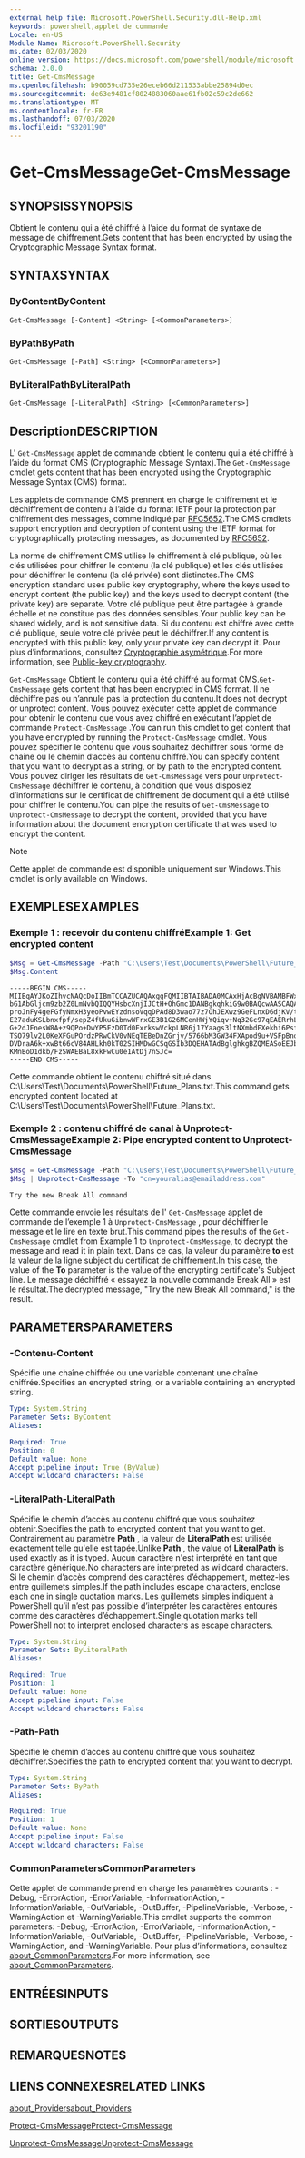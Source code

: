 ```yaml
---
external help file: Microsoft.PowerShell.Security.dll-Help.xml
keywords: powershell,applet de commande
Locale: en-US
Module Name: Microsoft.PowerShell.Security
ms.date: 02/03/2020
online version: https://docs.microsoft.com/powershell/module/microsoft.powershell.security/get-cmsmessage?view=powershell-7&WT.mc_id=ps-gethelp
schema: 2.0.0
title: Get-CmsMessage
ms.openlocfilehash: b90059cd735e26eceb66d211533abbe25894d0ec
ms.sourcegitcommit: de63e9481cf8024883060aae61fb02c59c2de662
ms.translationtype: MT
ms.contentlocale: fr-FR
ms.lasthandoff: 07/03/2020
ms.locfileid: "93201190"
---
```

# <span data-ttu-id="91364-103">Get-CmsMessage</span><span class="sxs-lookup"><span data-stu-id="91364-103">Get-CmsMessage</span></span>

## <span data-ttu-id="91364-104">SYNOPSIS</span><span class="sxs-lookup"><span data-stu-id="91364-104">SYNOPSIS</span></span>
<span data-ttu-id="91364-105">Obtient le contenu qui a été chiffré à l’aide du format de syntaxe de message de chiffrement.</span><span class="sxs-lookup"><span data-stu-id="91364-105">Gets content that has been encrypted by using the Cryptographic Message Syntax format.</span></span>

## <span data-ttu-id="91364-106">SYNTAX</span><span class="sxs-lookup"><span data-stu-id="91364-106">SYNTAX</span></span>

### <span data-ttu-id="91364-107">ByContent</span><span class="sxs-lookup"><span data-stu-id="91364-107">ByContent</span></span>

```
Get-CmsMessage [-Content] <String> [<CommonParameters>]
```

### <span data-ttu-id="91364-108">ByPath</span><span class="sxs-lookup"><span data-stu-id="91364-108">ByPath</span></span>

```
Get-CmsMessage [-Path] <String> [<CommonParameters>]
```

### <span data-ttu-id="91364-109">ByLiteralPath</span><span class="sxs-lookup"><span data-stu-id="91364-109">ByLiteralPath</span></span>

```
Get-CmsMessage [-LiteralPath] <String> [<CommonParameters>]
```

## <span data-ttu-id="91364-110">Description</span><span class="sxs-lookup"><span data-stu-id="91364-110">DESCRIPTION</span></span>

<span data-ttu-id="91364-111">L' `Get-CmsMessage` applet de commande obtient le contenu qui a été chiffré à l’aide du format CMS (Cryptographic Message Syntax).</span><span class="sxs-lookup"><span data-stu-id="91364-111">The `Get-CmsMessage` cmdlet gets content that has been encrypted using the Cryptographic Message Syntax (CMS) format.</span></span>

<span data-ttu-id="91364-112">Les applets de commande CMS prennent en charge le chiffrement et le déchiffrement de contenu à l’aide du format IETF pour la protection par chiffrement des messages, comme indiqué par [RFC5652](https://tools.ietf.org/html/rfc5652).</span><span class="sxs-lookup"><span data-stu-id="91364-112">The CMS cmdlets support encryption and decryption of content using the IETF format for cryptographically protecting messages, as documented by [RFC5652](https://tools.ietf.org/html/rfc5652).</span></span>

<span data-ttu-id="91364-113">La norme de chiffrement CMS utilise le chiffrement à clé publique, où les clés utilisées pour chiffrer le contenu (la clé publique) et les clés utilisées pour déchiffrer le contenu (la clé privée) sont distinctes.</span><span class="sxs-lookup"><span data-stu-id="91364-113">The CMS encryption standard uses public key cryptography, where the keys used to encrypt content (the public key) and the keys used to decrypt content (the private key) are separate.</span></span> <span data-ttu-id="91364-114">Votre clé publique peut être partagée à grande échelle et ne constitue pas des données sensibles.</span><span class="sxs-lookup"><span data-stu-id="91364-114">Your public key can be shared widely, and is not sensitive data.</span></span> <span data-ttu-id="91364-115">Si du contenu est chiffré avec cette clé publique, seule votre clé privée peut le déchiffrer.</span><span class="sxs-lookup"><span data-stu-id="91364-115">If any content is encrypted with this public key, only your private key can decrypt it.</span></span> <span data-ttu-id="91364-116">Pour plus d’informations, consultez [Cryptographie asymétrique](https://en.wikipedia.org/wiki/Public-key_cryptography).</span><span class="sxs-lookup"><span data-stu-id="91364-116">For more information, see [Public-key cryptography](https://en.wikipedia.org/wiki/Public-key_cryptography).</span></span>

<span data-ttu-id="91364-117">`Get-CmsMessage` Obtient le contenu qui a été chiffré au format CMS.</span><span class="sxs-lookup"><span data-stu-id="91364-117">`Get-CmsMessage` gets content that has been encrypted in CMS format.</span></span> <span data-ttu-id="91364-118">Il ne déchiffre pas ou n’annule pas la protection du contenu.</span><span class="sxs-lookup"><span data-stu-id="91364-118">It does not decrypt or unprotect content.</span></span> <span data-ttu-id="91364-119">Vous pouvez exécuter cette applet de commande pour obtenir le contenu que vous avez chiffré en exécutant l’applet de commande `Protect-CmsMessage` .</span><span class="sxs-lookup"><span data-stu-id="91364-119">You can run this cmdlet to get content that you have encrypted by running the `Protect-CmsMessage` cmdlet.</span></span> <span data-ttu-id="91364-120">Vous pouvez spécifier le contenu que vous souhaitez déchiffrer sous forme de chaîne ou le chemin d’accès au contenu chiffré.</span><span class="sxs-lookup"><span data-stu-id="91364-120">You can specify content that you want to decrypt as a string, or by path to the encrypted content.</span></span> <span data-ttu-id="91364-121">Vous pouvez diriger les résultats de `Get-CmsMessage` vers pour `Unprotect-CmsMessage` déchiffrer le contenu, à condition que vous disposiez d’informations sur le certificat de chiffrement de document qui a été utilisé pour chiffrer le contenu.</span><span class="sxs-lookup"><span data-stu-id="91364-121">You can pipe the results of `Get-CmsMessage` to `Unprotect-CmsMessage` to decrypt the content, provided that you have information about the document encryption certificate that was used to encrypt the content.</span></span>

> [!NOTE]
> <span data-ttu-id="91364-122">Cette applet de commande est disponible uniquement sur Windows.</span><span class="sxs-lookup"><span data-stu-id="91364-122">This cmdlet is only available on Windows.</span></span>

## <span data-ttu-id="91364-123">EXEMPLES</span><span class="sxs-lookup"><span data-stu-id="91364-123">EXAMPLES</span></span>

### <span data-ttu-id="91364-124">Exemple 1 : recevoir du contenu chiffré</span><span class="sxs-lookup"><span data-stu-id="91364-124">Example 1: Get encrypted content</span></span>

```powershell
$Msg = Get-CmsMessage -Path "C:\Users\Test\Documents\PowerShell\Future_Plans.txt"
$Msg.Content
```

```Output
-----BEGIN CMS-----
MIIBqAYJKoZIhvcNAQcDoIIBmTCCAZUCAQAxggFQMIIBTAIBADA0MCAxHjAcBgNVBAMBFWxlZWhv
bG1AbGljcm9zb2Z0LmNvbQIQQYHsbcXnjIJCtH+OhGmc1DANBgkqhkiG9w0BAQcwAASCAQAnkFHM
proJnFy4geFGfyNmxH3yeoPvwEYzdnsoVqqDPAd8D3wao77z7OhJEXwz9GeFLnxD6djKV/tF4PxR
E27aduKSLbnxfpf/sepZ4fUkuGibnwWFrxGE3B1G26MCenHWjYQiqv+Nq32Gc97qEAERrhLv6S4R
G+2dJEnesW8A+z9QPo+DwYP5FzD0Td0ExrkswVckpLNR6j17Yaags3ltNXmbdEXekhi6Psf2MLMP
TSO79lv2L0KeXFGuPOrdzPRwCkV0vNEqTEBeDnZGrjv/5766bM3GW34FXApod9u+VSFpBnqVOCBA
DVDraA6k+xwBt66cV84AHLkh0kT02SIHMDwGCSqGSIb3DQEHATAdBglghkgBZQMEASoEEJbJaiRl
KMnBoD1dkb/FzSWAEBaL8xkFwCu0e1AtDj7nSJc=
-----END CMS-----
```

<span data-ttu-id="91364-125">Cette commande obtient le contenu chiffré situé dans C:\Users\Test\Documents\PowerShell\Future_Plans.txt.</span><span class="sxs-lookup"><span data-stu-id="91364-125">This command gets encrypted content located at C:\Users\Test\Documents\PowerShell\Future_Plans.txt.</span></span>

### <span data-ttu-id="91364-126">Exemple 2 : contenu chiffré de canal à Unprotect-CmsMessage</span><span class="sxs-lookup"><span data-stu-id="91364-126">Example 2: Pipe encrypted content to Unprotect-CmsMessage</span></span>

```powershell
$Msg = Get-CmsMessage -Path "C:\Users\Test\Documents\PowerShell\Future_Plans.txt"
$Msg | Unprotect-CmsMessage -To "cn=youralias@emailaddress.com"
```

```Output
Try the new Break All command
```

<span data-ttu-id="91364-127">Cette commande envoie les résultats de l' `Get-CmsMessage` applet de commande de l’exemple 1 à `Unprotect-CmsMessage` , pour déchiffrer le message et le lire en texte brut.</span><span class="sxs-lookup"><span data-stu-id="91364-127">This command pipes the results of the `Get-CmsMessage` cmdlet from Example 1 to `Unprotect-CmsMessage`, to decrypt the message and read it in plain text.</span></span> <span data-ttu-id="91364-128">Dans ce cas, la valeur du paramètre **to** est la valeur de la ligne subject du certificat de chiffrement.</span><span class="sxs-lookup"><span data-stu-id="91364-128">In this case, the value of the **To** parameter is the value of the encrypting certificate's Subject line.</span></span> <span data-ttu-id="91364-129">Le message déchiffré « essayez la nouvelle commande Break All » est le résultat.</span><span class="sxs-lookup"><span data-stu-id="91364-129">The decrypted message, "Try the new Break All command," is the result.</span></span>

## <span data-ttu-id="91364-130">PARAMETERS</span><span class="sxs-lookup"><span data-stu-id="91364-130">PARAMETERS</span></span>

### <span data-ttu-id="91364-131">-Contenu</span><span class="sxs-lookup"><span data-stu-id="91364-131">-Content</span></span>

<span data-ttu-id="91364-132">Spécifie une chaîne chiffrée ou une variable contenant une chaîne chiffrée.</span><span class="sxs-lookup"><span data-stu-id="91364-132">Specifies an encrypted string, or a variable containing an encrypted string.</span></span>

```yaml
Type: System.String
Parameter Sets: ByContent
Aliases:

Required: True
Position: 0
Default value: None
Accept pipeline input: True (ByValue)
Accept wildcard characters: False
```

### <span data-ttu-id="91364-133">-LiteralPath</span><span class="sxs-lookup"><span data-stu-id="91364-133">-LiteralPath</span></span>

<span data-ttu-id="91364-134">Spécifie le chemin d’accès au contenu chiffré que vous souhaitez obtenir.</span><span class="sxs-lookup"><span data-stu-id="91364-134">Specifies the path to encrypted content that you want to get.</span></span> <span data-ttu-id="91364-135">Contrairement au paramètre **Path** , la valeur de **LiteralPath** est utilisée exactement telle qu'elle est tapée.</span><span class="sxs-lookup"><span data-stu-id="91364-135">Unlike **Path** , the value of **LiteralPath** is used exactly as it is typed.</span></span> <span data-ttu-id="91364-136">Aucun caractère n'est interprété en tant que caractère générique.</span><span class="sxs-lookup"><span data-stu-id="91364-136">No characters are interpreted as wildcard characters.</span></span> <span data-ttu-id="91364-137">Si le chemin d’accès comprend des caractères d’échappement, mettez-les entre guillemets simples.</span><span class="sxs-lookup"><span data-stu-id="91364-137">If the path includes escape characters, enclose each one in single quotation marks.</span></span>
<span data-ttu-id="91364-138">Les guillemets simples indiquent à PowerShell qu’il n’est pas possible d’interpréter les caractères entourés comme des caractères d’échappement.</span><span class="sxs-lookup"><span data-stu-id="91364-138">Single quotation marks tell PowerShell not to interpret enclosed characters as escape characters.</span></span>

```yaml
Type: System.String
Parameter Sets: ByLiteralPath
Aliases:

Required: True
Position: 1
Default value: None
Accept pipeline input: False
Accept wildcard characters: False
```

### <span data-ttu-id="91364-139">-Path</span><span class="sxs-lookup"><span data-stu-id="91364-139">-Path</span></span>

<span data-ttu-id="91364-140">Spécifie le chemin d’accès au contenu chiffré que vous souhaitez déchiffrer.</span><span class="sxs-lookup"><span data-stu-id="91364-140">Specifies the path to encrypted content that you want to decrypt.</span></span>

```yaml
Type: System.String
Parameter Sets: ByPath
Aliases:

Required: True
Position: 1
Default value: None
Accept pipeline input: False
Accept wildcard characters: False
```

### <span data-ttu-id="91364-141">CommonParameters</span><span class="sxs-lookup"><span data-stu-id="91364-141">CommonParameters</span></span>

<span data-ttu-id="91364-142">Cette applet de commande prend en charge les paramètres courants : -Debug, -ErrorAction, -ErrorVariable, -InformationAction, -InformationVariable, -OutVariable, -OutBuffer, -PipelineVariable, -Verbose, -WarningAction et -WarningVariable.</span><span class="sxs-lookup"><span data-stu-id="91364-142">This cmdlet supports the common parameters: -Debug, -ErrorAction, -ErrorVariable, -InformationAction, -InformationVariable, -OutVariable, -OutBuffer, -PipelineVariable, -Verbose, -WarningAction, and -WarningVariable.</span></span> <span data-ttu-id="91364-143">Pour plus d’informations, consultez [about_CommonParameters](https://go.microsoft.com/fwlink/?LinkID=113216).</span><span class="sxs-lookup"><span data-stu-id="91364-143">For more information, see [about_CommonParameters](https://go.microsoft.com/fwlink/?LinkID=113216).</span></span>

## <span data-ttu-id="91364-144">ENTRÉES</span><span class="sxs-lookup"><span data-stu-id="91364-144">INPUTS</span></span>

## <span data-ttu-id="91364-145">SORTIES</span><span class="sxs-lookup"><span data-stu-id="91364-145">OUTPUTS</span></span>

## <span data-ttu-id="91364-146">REMARQUES</span><span class="sxs-lookup"><span data-stu-id="91364-146">NOTES</span></span>

## <span data-ttu-id="91364-147">LIENS CONNEXES</span><span class="sxs-lookup"><span data-stu-id="91364-147">RELATED LINKS</span></span>

[<span data-ttu-id="91364-148">about_Providers</span><span class="sxs-lookup"><span data-stu-id="91364-148">about_Providers</span></span>](../Microsoft.PowerShell.Core/About/about_Providers.md)

[<span data-ttu-id="91364-149">Protect-CmsMessage</span><span class="sxs-lookup"><span data-stu-id="91364-149">Protect-CmsMessage</span></span>](Protect-CmsMessage.md)

[<span data-ttu-id="91364-150">Unprotect-CmsMessage</span><span class="sxs-lookup"><span data-stu-id="91364-150">Unprotect-CmsMessage</span></span>](Unprotect-CmsMessage.md)

